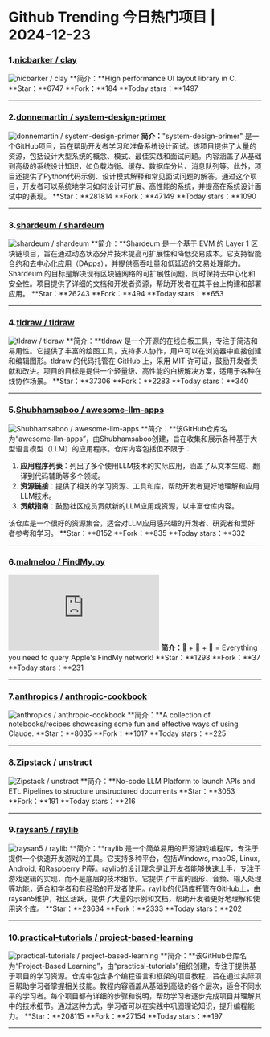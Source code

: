 # Github Trending 今日热门项目 | 2024-12-23
### 1.[nicbarker / clay](https://github.com/nicbarker/clay)

![nicbarker / clay](https://opengraph.githubassets.com/91e7bfe6415413f6d4ebd38186907f0432da370913accac4f4d48103ba9d724e/nicbarker/clay)
**简介：**High performance UI layout library in C.
**Star：**6747
**Fork：**184
**Today stars：**1497

---

### 2.[donnemartin / system-design-primer](https://github.com/donnemartin/system-design-primer)

![donnemartin / system-design-primer](https://opengraph.githubassets.com/06f2d3b36c86b0e14757642c8e5c9bf111ac73d0cbe5fb39b5e3e5407f7009e1/donnemartin/system-design-primer)
**简介：**"system-design-primer" 是一个GitHub项目，旨在帮助开发者学习和准备系统设计面试。该项目提供了大量的资源，包括设计大型系统的概念、模式、最佳实践和面试问题。内容涵盖了从基础到高级的系统设计知识，如负载均衡、缓存、数据库分片、消息队列等。此外，项目还提供了Python代码示例、设计模式解释和常见面试问题的解答。通过这个项目，开发者可以系统地学习如何设计可扩展、高性能的系统，并提高在系统设计面试中的表现。
**Star：**281814
**Fork：**47149
**Today stars：**1090

---

### 3.[shardeum / shardeum](https://github.com/shardeum/shardeum)

![shardeum / shardeum](https://opengraph.githubassets.com/895e5ac83db8e6ef0ffda2e893c78d0c4c3737ad6163b51891005fa6481d26f7/shardeum/shardeum)
**简介：**Shardeum 是一个基于 EVM 的 Layer 1 区块链项目，旨在通过动态状态分片技术提高可扩展性和降低交易成本。它支持智能合约和去中心化应用（DApps），并提供高吞吐量和低延迟的交易处理能力。Shardeum 的目标是解决现有区块链网络的可扩展性问题，同时保持去中心化和安全性。项目提供了详细的文档和开发者资源，帮助开发者在其平台上构建和部署应用。
**Star：**26243
**Fork：**494
**Today stars：**653

---

### 4.[tldraw / tldraw](https://github.com/tldraw/tldraw)

![tldraw / tldraw](https://repository-images.githubusercontent.com/365739812/9394ebf9-44e5-4b31-82f3-5a0179222125)
**简介：**tldraw 是一个开源的在线白板工具，专注于简洁和易用性。它提供了丰富的绘图工具，支持多人协作，用户可以在浏览器中直接创建和编辑图形。tldraw 的代码托管在 GitHub 上，采用 MIT 许可证，鼓励开发者贡献和改进。项目的目标是提供一个轻量级、高性能的白板解决方案，适用于各种在线协作场景。
**Star：**37306
**Fork：**2283
**Today stars：**340

---

### 5.[Shubhamsaboo / awesome-llm-apps](https://github.com/Shubhamsaboo/awesome-llm-apps)

![Shubhamsaboo / awesome-llm-apps](https://opengraph.githubassets.com/0ca5c07b4120ff33722f16b7eec03882f33cbdac1a0e7ab3bb9515aaffd91a26/Shubhamsaboo/awesome-llm-apps)
**简介：**该GitHub仓库名为“awesome-llm-apps”，由Shubhamsaboo创建，旨在收集和展示各种基于大型语言模型（LLM）的应用程序。仓库内容包括但不限于：

1. **应用程序列表**：列出了多个使用LLM技术的实际应用，涵盖了从文本生成、翻译到代码辅助等多个领域。
2. **资源链接**：提供了相关的学习资源、工具和库，帮助开发者更好地理解和应用LLM技术。
3. **贡献指南**：鼓励社区成员贡献新的LLM应用或资源，以丰富仓库内容。

该仓库是一个很好的资源集合，适合对LLM应用感兴趣的开发者、研究者和爱好者参考和学习。
**Star：**8152
**Fork：**835
**Today stars：**332

---

### 6.[malmeloo / FindMy.py](https://github.com/malmeloo/FindMy.py)

![malmeloo / FindMy.py](https://opengraph.githubassets.com/72ceb75a57239cbe5f4e46971f87f167be6f0556448f3593c1996798e2e2c4a2/malmeloo/FindMy.py)
**简介：**🍏 + 🎯 + 🐍 = Everything you need to query Apple's FindMy network!
**Star：**1298
**Fork：**37
**Today stars：**231

---

### 7.[anthropics / anthropic-cookbook](https://github.com/anthropics/anthropic-cookbook)

![anthropics / anthropic-cookbook](https://opengraph.githubassets.com/7b4b310213f11d0813f01229686ae5719e6a793d24417fe170a2d04a89be773e/anthropics/anthropic-cookbook)
**简介：**A collection of notebooks/recipes showcasing some fun and effective ways of using Claude.
**Star：**8035
**Fork：**1017
**Today stars：**225

---

### 8.[Zipstack / unstract](https://github.com/Zipstack/unstract)

![Zipstack / unstract](https://repository-images.githubusercontent.com/761150311/9bd8d8f4-848f-4aeb-8fd1-6d917ba89943)
**简介：**No-code LLM Platform to launch APIs and ETL Pipelines to structure unstructured documents
**Star：**3053
**Fork：**191
**Today stars：**216

---

### 9.[raysan5 / raylib](https://github.com/raysan5/raylib)

![raysan5 / raylib](https://repository-images.githubusercontent.com/13836499/1dc18e80-7656-11e9-8af8-6f2d727fc792)
**简介：**raylib 是一个简单易用的开源游戏编程库，专注于提供一个快速开发游戏的工具。它支持多种平台，包括Windows, macOS, Linux, Android, 和Raspberry Pi等。raylib的设计理念是让开发者能够快速上手，专注于游戏逻辑的实现，而不是底层的技术细节。它提供了丰富的图形、音频、输入处理等功能，适合初学者和有经验的开发者使用。raylib的代码库托管在GitHub上，由raysan5维护，社区活跃，提供了大量的示例和文档，帮助开发者更好地理解和使用这个库。
**Star：**23634
**Fork：**2333
**Today stars：**202

---

### 10.[practical-tutorials / project-based-learning](https://github.com/practical-tutorials/project-based-learning)

![practical-tutorials / project-based-learning](https://opengraph.githubassets.com/81e510054db3d0e932ef92ded0537d64e3009f532956a50dddf2c22c005549ed/practical-tutorials/project-based-learning)
**简介：**该GitHub仓库名为“Project-Based Learning”，由“practical-tutorials”组织创建，专注于提供基于项目的学习资源。仓库中包含多个编程语言和框架的项目教程，旨在通过实际项目帮助学习者掌握相关技能。教程内容涵盖从基础到高级的各个层次，适合不同水平的学习者。每个项目都有详细的步骤和说明，帮助学习者逐步完成项目并理解其中的技术细节。通过这种方式，学习者可以在实践中巩固理论知识，提升编程能力。
**Star：**208115
**Fork：**27154
**Today stars：**197

---

